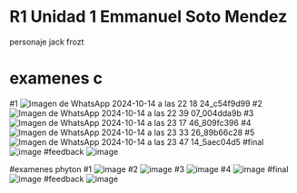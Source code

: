 # R1 Unidad 1 Emmanuel Soto Mendez
personaje 
jack frozt






# examenes c
#1
![Imagen de WhatsApp 2024-10-14 a las 22 18 24_c54f9d99](https://github.com/user-attachments/assets/75d6b87d-3a2c-4754-96ab-a82f262dc9b5)
#2
![Imagen de WhatsApp 2024-10-14 a las 22 39 07_004dda9b](https://github.com/user-attachments/assets/5cef0e76-ad82-4967-8a90-54492e5be91d)
#3
![Imagen de WhatsApp 2024-10-14 a las 23 17 46_809fc396](https://github.com/user-attachments/assets/befc88d9-d561-464e-adcd-953af70ea4f5)
#4
![Imagen de WhatsApp 2024-10-14 a las 23 33 26_89b66c28](https://github.com/user-attachments/assets/86d85eb9-936a-47e2-8451-42bd452a5111)
#5
![Imagen de WhatsApp 2024-10-14 a las 23 47 14_5aec04d5](https://github.com/user-attachments/assets/802a6be9-0110-4168-8770-5e541eebf91f)
#final
![image](https://github.com/user-attachments/assets/17dd56d5-490e-4b9e-875b-570d29f57088)
#feedback
![image](https://github.com/user-attachments/assets/db9fa9dd-741a-4226-bdf3-7fee869d392b)

#examenes phyton
#1
![image](https://github.com/user-attachments/assets/97778063-75f5-4d9e-9a57-523bb2acd7eb)
#2
![image](https://github.com/user-attachments/assets/fdb24c6d-23dc-4912-852c-99bc78cf1642)
#3
![image](https://github.com/user-attachments/assets/18837c6d-83c8-43d4-943f-c727d6c1b6c5)
#4
![image](https://github.com/user-attachments/assets/ca1f09d4-3b67-4582-a74d-12f6415a09e0)
#final
![image](https://github.com/user-attachments/assets/a16a6a31-3b9b-4283-8c91-e0955b4ce4ec)
#feedback
![image](https://github.com/user-attachments/assets/72acc3e0-ee6b-496f-b00b-f6f96f75fec8)







